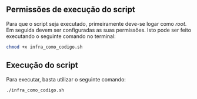 ## Permissões de execução do script

Para que o script seja executado, primeiramente deve-se logar como _root_. Em seguida devem ser configuradas as suas permissões. Isto pode ser feito executando o seguinte comando no terminal:

~~~bash
chmod +x infra_como_codigo.sh 
~~~

## Execução do script

Para executar, basta utilizar o seguinte comando:

```shell script
./infra_como_codigo.sh
```


